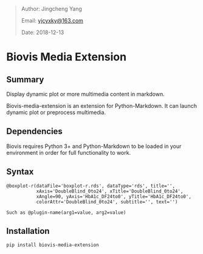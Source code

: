> Author: Jingcheng Yang
>
> Email: yjcyxky@163.com
>
> Date: 2018-12-13

# Biovis Media Extension

## Summary
Display dynamic plot or more multimedia content in markdown.

Biovis-media-extension is an extension for Python-Markdown. It can launch dynamic plot or preprocess multimedia.

## Dependencies

Biovis requires Python 3+ and Python-Markdown to be loaded in your environment in order for full functionality to work.

## Syntax
```
@boxplot-r(dataFile='boxplot-r.rds', dataType='rds', title='',
           xAxis='DoubleBlind_0to24', xTitle='DoubleBlind_0to24',
           xAngle=90, yAxis='HbA1c_DF24to0', yTitle='HbA1c_DF24to0',
           colorAttr='DoubleBlind_0to24', subtitle='', text='')

Such as @plugin-name(arg1=value, arg2=value)
```

## Installation

```
pip install biovis-media-extension
```
